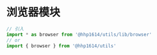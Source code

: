 # 浏览器模块

```js
// 引入
import * as browser from '@hhp1614/utils/lib/browser'
// or
import { browser } from '@hhp1614/utils'
```
